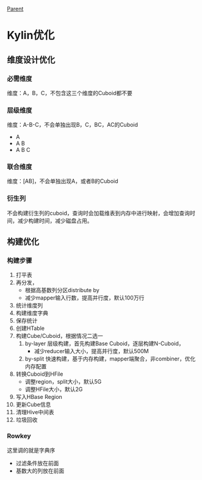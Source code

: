 [Parent](../README.md)

# Kylin优化

## 维度设计优化

### 必需维度

维度：A，B，C，不包含这三个维度的Cuboid都不要


### 层级维度

维度：A-B-C，不会单独出现B，C，BC，AC的Cuboid

* A
* A B
* A B C

### 联合维度

维度：[AB]，不会单独出现A，或者B的Cuboid

### 衍生列

不会构建衍生列的cuboid，查询时会加载维表到内存中进行映射，会增加查询时间，减少构建时间，减少磁盘占用。

## 构建优化

### 构建步骤

1. 打平表 
1. 再分发，
    * 根据高基数列分区distribute by
    * 减少mapper输入行数，提高并行度，默认100万行
1. 统计维度列 
1. 构建维度字典 
1. 保存统计 
1. 创建HTable 
1. 构建Cube/Cuboid，根据情况二选一
    1. by-layer 层级构建，首先构建Base Cuboid，逐层构建N-Cuboid，
        * 减少reducer输入大小，提高并行度，默认500M
    1. by-split 快速构建，基于内存构建，mapper端聚合，非combiner，优化内存配置
1. 转换Cuboid到HFile
    * 调整region，split大小，默认5G
    * 调整HFile大小，默认2G
1. 写入HBase Region
1. 更新Cube信息
1. 清理Hive中间表
1. 垃圾回收

### Rowkey

这里调的就是字典序

* 过滤条件放在前面
* 基数大的列放在前面